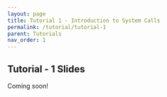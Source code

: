 ```yaml
---
layout: page
title: Tutorial 1 - Introduction to System Calls
permalink: /tutorial/tutorial-1
parent: Tutorials
nav_order: 1
---
```


## Tutorial - 1 Slides
Coming soon!
<!-- [Download]() -->